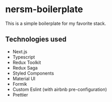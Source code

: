 # nersm-boilerplate

This is a simple boilerplate for my favorite stack.

## Technologies used
* Next.js
* Typescript
* Redux Toolkit
* Redux Saga
* Styled Components
* Material UI
* Formik
* Custom Eslint (with airbnb pre-configuration)
* Prettier
